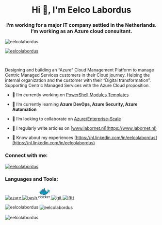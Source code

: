 <h1 align="center">Hi 👋, I'm Eelco Labordus</h1>
<h3 align="center">I’m working for a major IT company settled in the Netherlands. I’m working as an Azure cloud consultant.</h3>

<p align="left"> <img src="https://komarev.com/ghpvc/?username=eelcolabordus&label=Profile%20views&color=0e75b6&style=flat" alt="eelcolabordus" /> </p>

<p align="left"> <a href="https://github.com/ryo-ma/github-profile-trophy"><img src="https://github-profile-trophy.vercel.app/?username=eelcolabordus" alt="eelcolabordus" /></a> </p>

<p align="left"> <a href="https://twitter.com/" target="blank"><img src="https://img.shields.io/twitter/follow/?logo=twitter&style=for-the-badge" alt="" /></a> </p>

Designing and building an “Azure” Cloud Management Platform to manage Centric Managed Services customers in their Cloud journey. Helping the internal organization and the customer with their “Digital transformation”. Supporting Centric Managed Services with the Azure Cloud proposition.

- 🔭 I’m currently working on [PowerShell Modules Templates](https://github.com/EelcoLabordus/PowerShell-Module-Template)

- 🌱 I’m currently learning **Azure DevOps, Azure Security, Azure Automation**

- 👯 I’m looking to collaborate on [Azure/Enterprise-Scale](https://github.com/Azure/Enterprise-Scale)

- 📝 I regularly write articles on [www.labornet.nl](https://www.labornet.nl)

- 📄 Know about my experiences [https://nl.linkedin.com/in/eelcolabordus](https://nl.linkedin.com/in/eelcolabordus)

<h3 align="left">Connect with me:</h3>
<p align="left">
<a href="https://linkedin.com/in/eelcolabordus" target="blank"><img align="center" src="https://raw.githubusercontent.com/rahuldkjain/github-profile-readme-generator/master/src/images/icons/Social/linked-in-alt.svg" alt="eelcolabordus" height="30" width="40" /></a>
</p>

<h3 align="left">Languages and Tools:</h3>
<p align="left"> <a href="https://azure.microsoft.com/en-in/" target="_blank" rel="noreferrer"> <img src="https://www.vectorlogo.zone/logos/microsoft_azure/microsoft_azure-icon.svg" alt="azure" width="40" height="40"/> </a> <a href="https://www.gnu.org/software/bash/" target="_blank" rel="noreferrer"> <img src="https://www.vectorlogo.zone/logos/gnu_bash/gnu_bash-icon.svg" alt="bash" width="40" height="40"/> </a> <a href="https://www.docker.com/" target="_blank" rel="noreferrer"> <img src="https://raw.githubusercontent.com/devicons/devicon/master/icons/docker/docker-original-wordmark.svg" alt="docker" width="40" height="40"/> </a> <a href="https://git-scm.com/" target="_blank" rel="noreferrer"> <img src="https://www.vectorlogo.zone/logos/git-scm/git-scm-icon.svg" alt="git" width="40" height="40"/> </a> <a href="https://ifttt.com/" target="_blank" rel="noreferrer"> <img src="https://www.vectorlogo.zone/logos/ifttt/ifttt-ar21.svg" alt="ifttt" width="40" height="40"/> </a> </p>

<p><img align="left" src="https://github-readme-stats.vercel.app/api/top-langs?username=eelcolabordus&show_icons=true&locale=en&layout=compact" alt="eelcolabordus" /></p>

<p>&nbsp;<img align="center" src="https://github-readme-stats.vercel.app/api?username=eelcolabordus&show_icons=true&locale=en" alt="eelcolabordus" /></p>

<p><img align="center" src="https://github-readme-streak-stats.herokuapp.com/?user=eelcolabordus&" alt="eelcolabordus" /></p>
